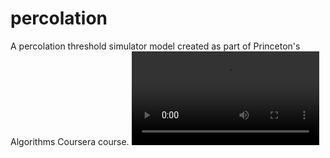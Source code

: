 # percolation
 A percolation threshold simulator model created as part of Princeton's Algorithms Coursera course. 
 ![demo](percolation-demo-vid.mov)
